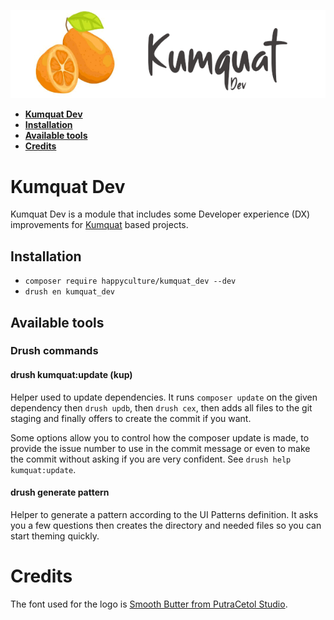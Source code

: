 ![Logo Kumquat Dev](kumquat_dev.png)

* **[Kumquat Dev](#intro)**
* **[Installation](#installation)**
* **[Available tools](#tools)**
* **[Credits](#credits)**

# <a name="intro"></a>Kumquat Dev

Kumquat Dev is a module that includes some Developer experience (DX) 
improvements for [Kumquat](https://github.com/Happyculture/kumquat) based 
projects.

## <a name="installation"></a>Installation

- `composer require happyculture/kumquat_dev --dev`
- `drush en kumquat_dev`

## <a name="tools"></a>Available tools

### Drush commands

#### drush kumquat:update (kup)

Helper used to update dependencies. It runs `composer update` on the given
dependency then `drush updb`, then `drush cex`, then adds all files to the git
staging and finally offers to create the commit if you want.

Some options allow you to control how the composer update is made, to provide
the issue number to use in the commit message or even to make the commit
without asking if you are very confident. See `drush help kumquat:update`.

#### drush generate pattern

Helper to generate a pattern according to the UI Patterns definition. It asks
you a few questions then creates the directory and needed files so you can
start theming quickly.

# <a name="credits"></a>Credits

The font used for the logo is [Smooth Butter from PutraCetol Studio](https://putracetol.com/product/smooth-butter/).

